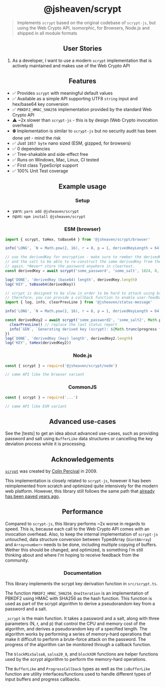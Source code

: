 <h1 align="center">@jsheaven/scrypt</h1>

> Implements `scrypt` based on the original codebase of `scrypt-js`, but using the Web Crypto API, isomorphic, for Browsers, Node.js and shipped in all module formats

<h2 align="center">User Stories</h2>

1. As a developer, I want to use a modern `scrypt` implementation that is actively maintained and makes use of the Web Crypto API

<h2 align="center">Features</h2>

- ✅ Provides `scrypt` with meaningful default values
- ✅ Available as a simple API supporting UTF8 `string` input and hex/base64 key conversion
- ✅ `PBKDF2_HMAC_SHA256` implementation provided by the standard Web Crypto API
- ⚠️ ~2x slower than `scrypt-js` - this is by design (Web Crypto invocation overhead)
- ⛔ Implementation is similar to `scrypt-js` but no security audit has been done yet - mind the risk
- ✅ Just `1857 byte` nano sized (ESM, gizpped, for browsers)
- ✅ 0 dependencies
- ✅ Tree-shakable and side-effect free
- ✅ Runs on Windows, Mac, Linux, CI tested
- ✅ First class TypeScript support
- ✅ 100% Unit Test coverage

<h2 align="center">Example usage</h2>

<h3 align="center">Setup</h3>

- yarn: `yarn add @jsheaven/scrypt`
- npm: `npm install @jsheaven/scrypt`

<h3 align="center">ESM (browser)</h3>

```ts
import { scrypt, toHex, toBase64 } from '@jsheaven/scrypt/browser'

info('LONG', `N = Math.pow(2, 16), r = 8, p = 1, derivedKeyLength = 64`)

// use the derivedKey for encryption - make sure to rember the derivedKey for decryption
// and the salt to be able to re-construct the same derivedKey from the input password
// again. *Never* store the password anywhere in cleartext.
const derivedKey = await scrypt('some_password', 'some_salt', 1024, 8, 1, 64)

log('DONE', 'derivedKey (base64) length', derivedKey.length)
log('KEY', toBase64(derivedKey))

// scrypt is designed to be slow in order to be hard to attack using brute force attacks,
// therefore, you can provide a callback function to enable user-feedback (e.g. a progress bar)
import { log, info, clearPrevLine } from '@jsheaven/status-message'

info('LONG', `N = Math.pow(2, 16), r = 8, p = 1, derivedKeyLength = 64`)

const derivedKey2 = await scrypt('some_password2', 'some_salt2', Math.pow(2, 16), 8, 1, 64, (progress) => {
  clearPrevLine() // replace the last status report
  info(`GEN`, `Generating derived key (scrypt): ${Math.trunc(progress * 100)}%`)
})
log(`DONE`, 'derivedKey (key) length', derivedKey2.length)
log('KEY', toHex(derivedKey2))
```

<h3 align="center">Node.js</h3>

```ts
const { scrypt } = require('@jsheaven/scrypt/node')

// same API like the browser variant
```

<h3 align="center">CommonJS</h3>

```ts
const { scrypt } = require('...')

// same API like ESM variant
```

<h2 align="center">Advanced use-cases</h2>

See the [tests] to get an idea about advanced use-cases, such as providing password and salt using `BufferLike` data structures or cancelling the key deviation process while it is processing.

<h2 align="center">Acknowledgements</h2>

[`scrypt`](https://en.wikipedia.org/wiki/Scrypt) was created by [Colin Percival](https://en.wikipedia.org/wiki/Colin_Percival) in 2009.

This implementation is closely related to `scrypt-js`, however it has been reimplemented from
scratch and optimized quite intensively for the modern web platform. However, this library still follows the same path that [already has been paved years ago](https://github.com/ricmoo/scrypt-js).

<h2 align="center">Performance</h2>

Compared to `scrypt-js`, this library performs ~2x worse in regards to speed.
This is, because each call to the Web Crypto API comes with an invocation overhead.
Also, to keep the internal implementation of `scrypt-js` untouched, data structure conversion
between TypedArray (`Uint8Array`) and `Array<number>` needs to be done, including multiple
copying of buffers. Wether this should be changed, and optimized, is something I'm still
thinking about and where I'm hoping to receive feedback from the community.

<h3 align="center">Documentation</h3>

This library implements the scrypt key derivation function in `src/scrypt.ts`.

The function `PBKDF2_HMAC_SHA256_OneIteration` is an implementation of PBKDF2 using HMAC with SHA256 as the hash function. This function is used as part of the scrypt algorithm to derive a pseudorandom key from a password and a salt.

`_scrypt` is the main function. It takes a password and a salt, along with three parameters (N, r, and p) that control the CPU and memory cost of the algorithm, and derives a pseudorandom key of a specified length. The algorithm works by performing a series of memory-hard operations that make it difficult to perform a brute-force attack on the password. The progress of the algorithm can be monitored through a callback function.

The `blockMixSalsa8`, `salsa20_8`, and `blockXOR` functions are helper functions used by the scrypt algorithm to perform the memory-hard operations.

The `BufferLike` and `ProgressCallback` types as well as the `isBufferLike` function are utility interfaces/functions used to handle different types of input buffers and progress callbacks.
